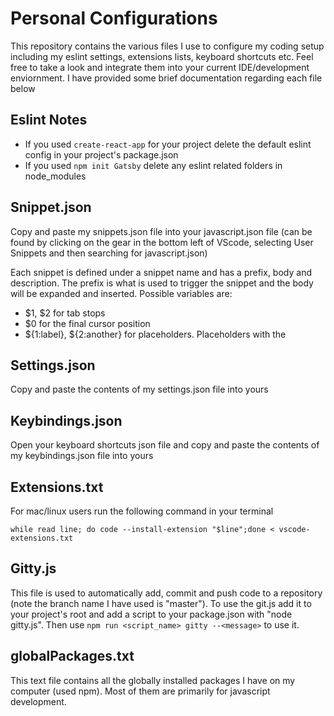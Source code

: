 # Personal Configurations

This repository contains the various files I use to configure my coding setup including my eslint settings, extensions lists, keyboard shortcuts etc. Feel free to take a look and integrate them into your current IDE/development enviornment. I have provided some brief documentation regarding each file below

## Eslint Notes

- If you used `create-react-app` for your project delete the default eslint config in your project's package.json
- If you used `npm init Gatsby` delete any eslint related folders in node_modules

## Snippet.json

Copy and paste my snippets.json file into your javascript.json file (can be found by clicking on the gear in the bottom left of VScode, selecting User Snippets and then searching for javascript.json)

Each snippet is defined under a snippet name and has a prefix, body and description. The prefix is what is used to trigger the snippet and the body will be expanded and inserted. Possible variables are:
- $1, $2 for tab stops
- $0 for the final cursor position
- ${1:label}, ${2:another} for placeholders. Placeholders with the

## Settings.json

Copy and paste the contents of my settings.json file into yours

## Keybindings.json

Open your keyboard shortcuts json file and copy and paste the contents of my keybindings.json file into yours

## Extensions.txt

For mac/linux users run the following command in your terminal

`while read line; do code --install-extension "$line";done < vscode-extensions.txt`

## Gitty.js

This file is used to automatically add, commit and push code to a repository (note the branch name I have used is "master"). To use the git.js add it to your project's root and add a script to your package.json with "node gitty.js". Then use `npm run <script_name> gitty --<message>` to use it.

## globalPackages.txt

This text file contains all the globally installed packages I have on my computer (used npm). Most of them are primarily for javascript development.
